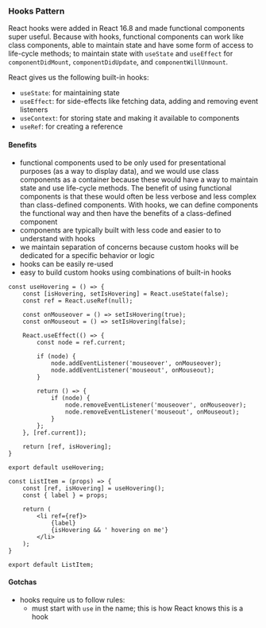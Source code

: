 ### Hooks Pattern

React hooks were added in React 16.8 and made functional components super useful. Because
with hooks, functional components can work like class components, able to maintain state
and have some form of access to life-cycle methods; to maintain state with `useState`
and `useEffect` for `componentDidMount`, `componentDidUpdate`, and
`componentWillUnmount`.

React gives us the following built-in hooks:
- `useState`: for maintaining state
- `useEffect`: for side-effects like fetching data, adding and removing event listeners
- `useContext`: for storing state and making it available to components
- `useRef`: for creating a reference

#### Benefits
- functional components used to be only used for presentational purposes (as a way to display data),
and we would use class components as a container because these would have a way to maintain state
and use life-cycle methods.  The benefit of using functional components is that these would often
be less verbose and less complex than class-defined components.  With hooks, we can define
components the functional way and then have the benefits of a class-defined component
- components are typically built with less code and easier to to understand with hooks
- we maintain separation of concerns because custom hooks will be dedicated for a
specific behavior or logic
- hooks can be easily re-used
- easy to build custom hooks using combinations of built-in hooks

```
const useHovering = () => {
    const [isHovering, setIsHovering] = React.useState(false);
    const ref = React.useRef(null);

    const onMouseover = () => setIsHovering(true);
    const onMouseout = () => setIsHovering(false);

    React.useEffect(() => {
        const node = ref.current;

        if (node) {
            node.addEventListener('mouseover', onMouseover);
            node.addEventListener('mouseout', onMouseout);
        }

        return () => {
            if (node) {
                node.removeEventListener('mouseover', onMouseover);
                node.removeEventListener('mouseout', onMouseout);
            }
        };
    }, [ref.current]);

    return [ref, isHovering];
}

export default useHovering;
```

```
const ListItem = (props) => {
    const [ref, isHovering] = useHovering();
    const { label } = props;

    return (
        <li ref={ref}>
            {label}
            {isHovering && ' hovering on me'}
        </li>
    );
}

export default ListItem;
```

#### Gotchas
- hooks require us to follow rules:
    - must start with `use` in the name; this is how React knows this is a hook
